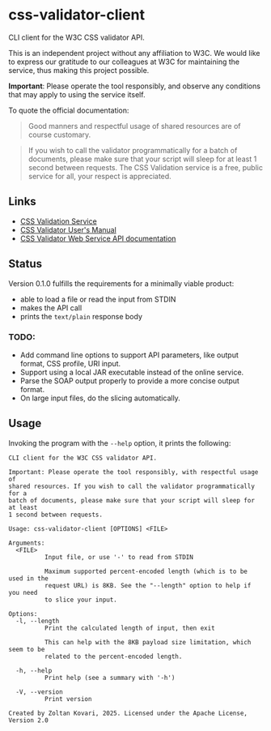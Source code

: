 css-validator-client
====================

CLI client for the W3C CSS validator API.

This is an independent project without any affiliation to W3C. We would like
to express our gratitude to our colleagues at W3C for maintaining the service,
thus making this project possible.

__Important__: Please operate the tool responsibly, and observe any conditions
that may apply to using the service itself.

To quote the official documentation:

> Good manners and respectful usage of shared resources are of course
> customary.

> If you wish to call the validator programmatically for a batch of documents,
> please make sure that your script will sleep for at least 1 second between
> requests. The CSS Validation service is a free, public service for all, your
> respect is appreciated.


Links
-----

- [CSS Validation Service](https://jigsaw.w3.org/css-validator/)
- [CSS Validator User's Manual](
    https://jigsaw.w3.org/css-validator/manual.html
)
- [CSS Validator Web Service API documentation](
    https://jigsaw.w3.org/css-validator/api.html
)


Status
------

Version 0.1.0 fulfills the requirements for a minimally viable product:
- able to load a file or read the input from STDIN
- makes the API call
- prints the `text/plain` response body

### TODO:
- Add command line options to support API parameters, like output format,
    CSS profile, URI input.
- Support using a local JAR executable instead of the online service.
- Parse the SOAP output properly to provide a more concise output format.
- On large input files, do the slicing automatically.


Usage
-----

Invoking the program with the `--help` option, it prints the following:

```
CLI client for the W3C CSS validator API.

Important: Please operate the tool responsibly, with respectful usage of
shared resources. If you wish to call the validator programmatically for a
batch of documents, please make sure that your script will sleep for at least
1 second between requests.

Usage: css-validator-client [OPTIONS] <FILE>

Arguments:
  <FILE>
          Input file, or use '-' to read from STDIN

          Maximum supported percent-encoded length (which is to be used in the
          request URL) is 8KB. See the "--length" option to help if you need
          to slice your input.

Options:
  -l, --length
          Print the calculated length of input, then exit

          This can help with the 8KB payload size limitation, which seem to be
          related to the percent-encoded length.

  -h, --help
          Print help (see a summary with '-h')

  -V, --version
          Print version

Created by Zoltan Kovari, 2025. Licensed under the Apache License, Version 2.0
```
